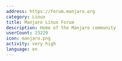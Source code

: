 ```yaml
---
address: https://forum.manjaro.org
category: Linux
title: Manjaro Linux Forum
description: Home of the Manjaro community
userCount: 23229
icon: manjaro.png
activity: very high
language: en
---
```

